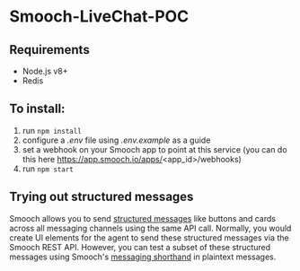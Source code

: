 # Smooch-LiveChat-POC

## Requirements

- Node.js v8+
- Redis

## To install:

1. run `npm install`
2. configure a _.env_ file using _.env.example_ as a guide
3. set a webhook on your Smooch app to point at this service (you can do this here https://app.smooch.io/apps/<app_id>/webhooks)
4. run `npm start`

## Trying out structured messages

Smooch allows you to send [structured messages](https://docs.smooch.io/guide/structured-messages/) like buttons and cards across all messaging channels using the same API call. Normally, you would create UI elements for the agent to send these structured messages via the Smooch REST API. However, you can test a subset of these structured messages using Smooch's [messaging shorthand](https://docs.smooch.io/guide/sending-images-and-buttons-shorthand/) in plaintext messages.
